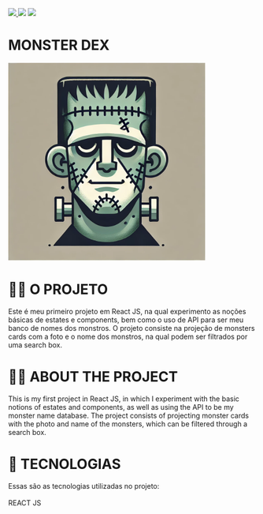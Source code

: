 <div> 
  <a href="https://www.linkedin.com/in/kauan-modolo-carriço" target="_blank"><img src="https://img.shields.io/badge/-LinkedIn-%230077B5?style=for-the-badge&logo=linkedin&logoColor=white" target="_blank"</a> 
  <a href="https://instagram.com/kau_modolo" target="_blank"><img src="https://img.shields.io/badge/-Instagram-%23E4405F?style=for-the-badge&logo=instagram&logoColor=white" target="_blank"></a>
  <a href = "mailto:kauanmodolo@hotmail.com"><img src="https://img.shields.io/badge/-Gmail-%23333?style=for-the-badge&logo=gmail&logoColor=white" target="_blank"></a>  
</div>

<h1> MONSTER DEX </h1>
<img src="images/logo-3.webp" alt="Logo" width="400"/>

# 👨‍💻 O PROJETO
Este é meu primeiro projeto em React JS, na qual experimento as noções básicas de estates e components, bem como o uso de API para ser meu banco de nomes dos monstros. O projeto consiste na projeção de monsters cards com a foto e o nome dos monstros, na qual podem ser filtrados por uma search box.

# 👨‍💻 ABOUT THE PROJECT
This is my first project in React JS, in which I experiment with the basic notions of estates and components, as well as using the API to be my monster name database. The project consists of projecting monster cards with the photo and name of the monsters, which can be filtered through a search box.

# 🚀 TECNOLOGIAS
Essas são as tecnologias utilizadas no projeto:
<br>
<br>
REACT JS
